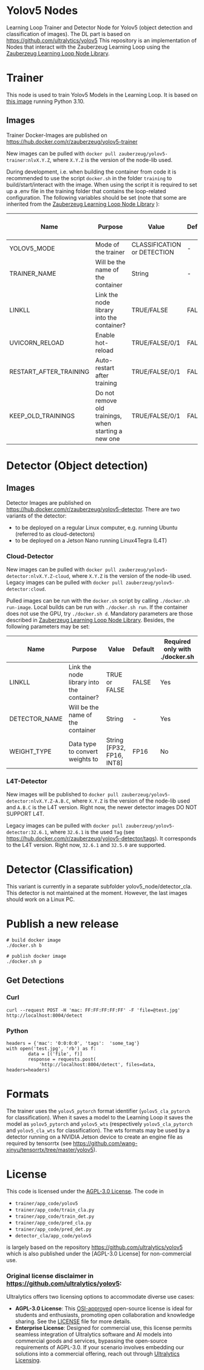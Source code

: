 # Yolov5 Nodes

Learning Loop Trainer and Detector Node for Yolov5 (object detection and classification of images). The DL part is based on https://github.com/ultralytics/yolov5
This repository is an implementation of Nodes that interact with the Zauberzeug Learning Loop using the [Zauberzeug Learning Loop Node Library](https://github.com/zauberzeug/learning_loop_node).

# Trainer

This node is used to train Yolov5 Models in the Learning Loop. It is based on [this image](https://docs.nvidia.com/deeplearning/frameworks/pytorch-release-notes/rel-23-07.html) running Python 3.10.

## Images

Trainer Docker-Images are published on https://hub.docker.com/r/zauberzeug/yolov5-trainer

New images can be pulled with `docker pull zauberzeug/yolov5-trainer:nlvX.Y.Z`, where `X.Y.Z` is the version of the node-lib used.

During development, i.e. when building the container from code it is recommended to use the script `docker.sh` in the folder `training` to build/start/interact with the image.
When using the script it is required to set up a .env file in the training folder that contains the loop-related configuration. The following variables should be set (note that some are inherited from the [Zauberzeug Learning Loop Node Library](https://github.com/zauberzeug/learning_loop_node) ):

| Name                   | Purpose                                              | Value                       | Default | Requi. only with ./docker.sh |
| ---------------------- | ---------------------------------------------------- | --------------------------- | ------- | ---------------------------- |
| YOLOV5_MODE            | Mode of the trainer                                  | CLASSIFICATION or DETECTION | -       | No                           |
| TRAINER_NAME           | Will be the name of the container                    | String                      | -       | Yes                          |
| LINKLL                 | Link the node library into the container?            | TRUE/FALSE                  | FALSE   | Yes                          |
| UVICORN_RELOAD         | Enable hot-reload                                    | TRUE/FALSE/0/1              | FALSE   | No                           |
| RESTART_AFTER_TRAINING | Auto-restart after training                          | TRUE/FALSE/0/1              | FALSE   | No                           |
| KEEP_OLD_TRAININGS     | Do not remove old trainings, when starting a new one | TRUE/FALSE/0/1              | FALSE   | No                           |

# Detector (Object detection)

## Images

Detector Images are published on https://hub.docker.com/r/zauberzeug/yolov5-detector.
There are two variants of the detector:

- to be deployed on a regular Linux computer, e.g. running Ubuntu (referred to as cloud-detectors)
- to be deployed on a Jetson Nano running Linux4Tegra (L4T)

### Cloud-Detector

New images can be pulled with `docker pull zauberzeug/yolov5-detector:nlvX.Y.Z-cloud`, where `X.Y.Z` is the version of the node-lib used.
Legacy images can be pulled with `docker pull zauberzeug/yolov5-detector:cloud`.

Pulled images can be run with the `docker.sh` script by calling `./docker.sh run-image`.
Local builds can be run with `./docker.sh run`.
If the container does not use the GPU, try `./docker.sh d`.
Mandatory parameters are those described in [Zauberzeug Learning Loop Node Library](https://github.com/zauberzeug/learning_loop_node). Besides, the following parameters may be set:

| Name          | Purpose                                   | Value                     | Default | Required only with ./docker.sh |
| ------------- | ----------------------------------------- | ------------------------- | ------- | ------------------------------ |
| LINKLL        | Link the node library into the container? | TRUE or FALSE             | FALSE   | Yes                            |
| DETECTOR_NAME | Will be the name of the container         | String                    | -       | Yes                            |
| WEIGHT_TYPE   | Data type to convert weights to           | String [FP32, FP16, INT8] | FP16    | No                             |

### L4T-Detector

New images will be published to `docker pull zauberzeug/yolov5-detector:nlvX.Y.Z-A.B.C`, where `X.Y.Z` is the version of the node-lib used and `A.B.C` is the L4T version. Right now, the newer detector images DO NOT SUPPORT L4T.

Legacy images can be pulled with `docker pull zauberzeug/yolov5-detector:32.6.1`, where `32.6.1` is the used `Tag` (see https://hub.docker.com/r/zauberzeug/yolov5-detector/tags). It corresponds to the L4T version. Right now, `32.6.1` and `32.5.0` are supported.

# Detector (Classification)

This variant is currently in a separate subfolder yolov5_node/detector_cla. This detector is not maintained at the moment. However, the last images should work on a Linux PC.

# Publish a new release

```
# build docker image
./docker.sh b

# publish docker image
./docker.sh p
```

## Get Detections

### Curl

```
curl --request POST -H 'mac: FF:FF:FF:FF:FF' -F 'file=@test.jpg' http://localhost:8004/detect
```

### Python

```
headers = {'mac': '0:0:0:0', 'tags':  'some_tag'}
with open('test.jpg', 'rb') as f:
        data = [('file', f)]
        response = requests.post(
            'http://localhost:8004/detect', files=data, headers=headers)
```

# Formats

The trainer uses the `yolov5_pytorch` format identifier (`yolov5_cla_pytorch` for classification).
When it saves a model to the Learning Loop it saves the model as `yolov5_pytorch` and `yolov5_wts` (respectively `yolov5_cla_pytorch` and `yolov5_cla_wts` for classification).
The wts formats may be used by a detector running on a NVIDIA Jetson device to create an engine file as required by tensorrtx (see https://github.com/wang-xinyu/tensorrtx/tree/master/yolov5).

# License

This code is licensed under the [AGPL-3.0 License](https://opensource.org/license/agpl-v3/). The code in

- `trainer/app_code/yolov5`
- `trainer/app_code/train_cla.py`
- `trainer/app_code/train_det.py`
- `trainer/app_code/pred_cla.py`
- `trainer/app_code/pred_det.py`
- `detector_cla/app_code/yolov5`

is largely based on the repository https://github.com/ultralytics/yolov5 which is also published under the [AGPL-3.0 License] for non-commercial use.

### Original license disclaimer in https://github.com/ultralytics/yolov5:

Ultralytics offers two licensing options to accommodate diverse use cases:

- **AGPL-3.0 License**: This [OSI-approved](https://opensource.org/licenses/) open-source license is ideal for students and enthusiasts, promoting open collaboration and knowledge sharing. See the [LICENSE](https://github.com/ultralytics/yolov5/blob/master/LICENSE) file for more details.
- **Enterprise License**: Designed for commercial use, this license permits seamless integration of Ultralytics software and AI models into commercial goods and services, bypassing the open-source requirements of AGPL-3.0. If your scenario involves embedding our solutions into a commercial offering, reach out through [Ultralytics Licensing](https://ultralytics.com/license).
